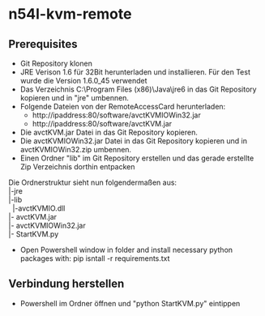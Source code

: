 # n54l-kvm-remote

## Prerequisites
- Git Repository klonen
- JRE Verison 1.6 für 32Bit herunterladen und installieren. Für den Test wurde die Version 1.6.0_45 verwendet
- Das Verzeichnis C:\Program Files (x86)\Java\jre6 in das Git Repository kopieren und in "jre" umbennen.
- Folgende Dateien von der RemoteAccessCard herunterladen:
  - http://ipaddress:80/software/avctKVMIOWin32.jar
  - http://ipaddress:80/software/avctKVM.jar
- Die avctKVM.jar Datei in das Git Repository kopieren.
- Die avctKVMIOWin32.jar Datei in das Git Repository kopieren und in avctKVMIOWin32.zip umbennen.
- Einen Ordner "lib" im Git Repository erstellen und das gerade erstellte Zip Verzeichnis dorthin entpacken

Die Ordnerstruktur sieht nun folgendermaßen aus:  
|-jre  
|-lib  
&nbsp;&nbsp;|-avctKVMIO.dll  
|- avctKVM.jar  
|- avctKVMIOWin32.jar  
|- StartKVM.py  

- Open Powershell window in folder and install necessary python packages with: pip isntall -r requirements.txt

## Verbindung herstellen
- Powershell im Ordner öffnen und "python StartKVM.py" eintippen
